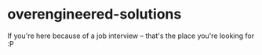 # overengineered-solutions
If you're here because of a job interview – that's the place you're looking for :P
